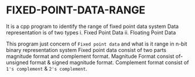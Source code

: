 # FIXED-POINT-DATA-RANGE
It is a cpp program to identify the range of fixed point data system
Data representation is of two types
i. Fixed Point Data
ii. Floating Point Data

This program just concern of `Fixed point data` and what is it range in n-bit binary representation system
Fixed point data consist of two parts magnitude format and complement format.
Magnitude Format consist of- unsigned format & signed magnitude format.
Complement format consist of `1's complement` & `2's complement`.
